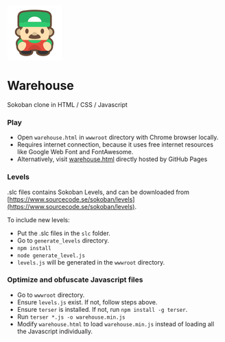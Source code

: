 ![](https://raw.githubusercontent.com/catfacetaro/Warehouse/master/wwwroot/icon.png)

# Warehouse
Sokoban clone in HTML / CSS / Javascript

### Play
- Open `warehouse.html` in `wwwroot` directory with Chrome browser locally.
- Requires internet connection, because it uses free internet resources like Google Web Font and FontAwesome.
- Alternatively, visit [warehouse.html](https://catfacetaro.github.io/Warehouse/wwwroot/warehouse.html) directly hosted by GitHub Pages

### Levels
.slc files contains Sokoban Levels, and can be downloaded from [https://www.sourcecode.se/sokoban/levels](https://www.sourcecode.se/sokoban/levels).

To include new levels:
- Put the .slc files in the `slc` folder.
- Go to `generate_levels` directory.
- `npm install`
- `node generate_level.js`
- `levels.js` will be generated in the `wwwroot` directory.

### Optimize and obfuscate Javascript files
- Go to `wwwroot` directory.
- Ensure `levels.js` exist. If not, follow steps above.
- Ensure `terser` is installed. If not, run `npm install -g terser`.
- Run `terser *.js -o warehouse.min.js`
- Modify `warehouse.html` to load `warehouse.min.js` instead of loading all the Javascript individually.
